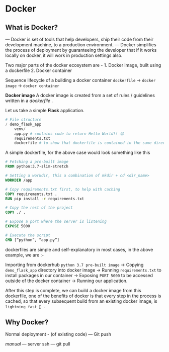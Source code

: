 # Docker
## What is Docker?
— Docker is set of tools that help developers, ship their code from their development machine, to a production environment. 
— Docker simplifies the process of deployment by guaranteeing the developer that if it works locally on docker, it will work in production settings also.

Two major parts of the docker ecosystem are - 
		1. Docker image, built using a dockerfile
		2. Docker container 

Sequence lifecycle of a building a docker container
`dockerfile` -> `docker image` -> `docker container`

**Docker image**
A docker image is created from a set of rules / guidelines written in a _dockerfile_ .

Let us take a simple **Flask** application.
```python
# File structure
/ demo_flask_app
	venv/
	app.py # contains code to return Hello World!! 😃
	requirements.txt
	dockerfile # to show that dockerfile is contained in the same directory
```

A simple dockerfile, for the above case would look something like this

```dockerfile
# Fetching a pre-built image
FROM python:3.7-slim-stretch

# Setting a workdir, this a combination of mkdir + cd <dir_name>
WORKDIR /app

# Copy requirements.txt first, to help with caching
COPY requirements.txt .
RUN pip install -r requirements.txt

# Copy the rest of the project
COPY ./ .

# Expose a port where the server is listening
EXPOSE 5000

# Execute the script
CMD [“python”, “app.py”]
```

dockerfiles  are simple and self-explanatory in most cases, in the above example, we are :-

Importing from dockerhub  `python 3.7 pre-built image` -> Copying `demo_flask_app` directory into docker image -> Running `requirements.txt` to install packages in our container -> Exposing `PORT 5000` to be accessed outside of the docker container  -> Running our application.

After this step is complete, we can build a docker image from this dockerfile, one of the benefits of docker is that every step in the process is cached, so that every subsequent build from an existing docker image, is `lightning fast 💨 `.

## Why Docker?
Normal deployment - (of existing code)
— Git push

_manual_
— server ssh
— git pull
 


